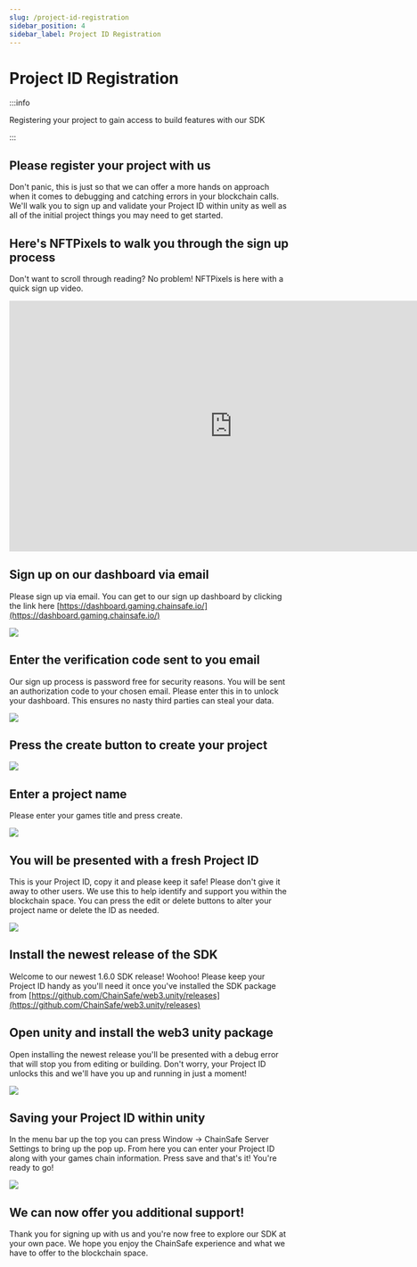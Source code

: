 ```yaml
---
slug: /project-id-registration
sidebar_position: 4
sidebar_label: Project ID Registration
---
```



# Project ID Registration

:::info

Registering your project to gain access to build features with our SDK

:::

## Please register your project with us

Don't panic, this is just so that we can offer a more hands on approach when it comes to debugging and catching errors in your blockchain calls. We'll walk you to sign up and validate your Project ID within unity as well as all of the initial project things you may need to get started.

## Here's NFTPixels to walk you through the sign up process

Don't want to scroll through reading? No problem! NFTPixels is here with a quick sign up video.

<iframe width="800" height="450" src="https://www.youtube-nocookie.com/embed/sQZiZp1uxC4" title="YouTube video player" frameborder="0" allow="accelerometer; autoplay; clipboard-write; encrypted-media; gyroscope; picture-in-picture" allowfullscreen></iframe>

## Sign up on our dashboard via email

Please sign up via email. You can get to our sign up dashboard by clicking the link here [https://dashboard.gaming.chainsafe.io/](https://dashboard.gaming.chainsafe.io/)

![](assets/dashboardsignup.png)

## Enter the verification code sent to you email

Our sign up process is password free for security reasons. You will be sent an authorization code to your chosen email. Please enter this in to unlock your dashboard. This ensures no nasty third parties can steal your data.

![](assets/authcode.png)

## Press the create button to create your project

![](assets/createbutton.png)

## Enter a project name

Please enter your games title and press create.

![](assets/createproject.png)

## You will be presented with a fresh Project ID

This is your Project ID, copy it and please keep it safe! Please don't give it away to other users. We use this to help identify and support you within the blockchain space. You can press the edit or delete buttons to alter your project name or delete the ID as needed.

![](assets/projectID.png)

## Install the newest release of the SDK

Welcome to our newest 1.6.0 SDK release! Woohoo! Please keep your Project ID handy as you'll need it once you've installed the SDK package from [https://github.com/ChainSafe/web3.unity/releases](https://github.com/ChainSafe/web3.unity/releases)

## Open unity and install the web3 unity package

Open installing the newest release you'll be presented with a debug error that will stop you from editing or building. Don't worry, your Project ID unlocks this and we'll have you up and running in just a moment!

![](assets/notvalid.png)

## Saving your Project ID within unity

In the menu bar up the top you can press Window -> ChainSafe Server Settings to bring up the pop up. From here you can enter your Project ID along with your games chain information. Press save and that's it! You're ready to go!

![](assets/savesettings.png)

## We can now offer you additional support!

Thank you for signing up with us and you're now free to explore our SDK at your own pace. We hope you enjoy the ChainSafe experience and what we have to offer to the blockchain space.

